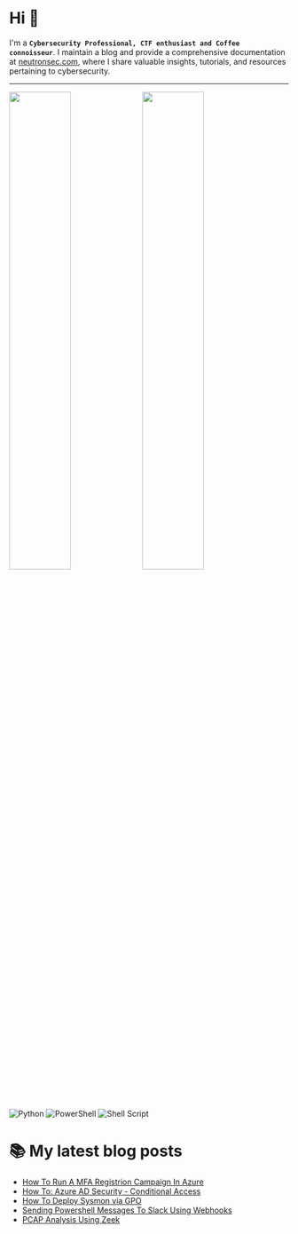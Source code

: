 # Hi 👋

I'm a **`Cybersecurity Professional, CTF enthusiast and Coffee connoisseur`**. I maintain a blog and provide a comprehensive documentation at [neutronsec.com](neutronsec.com), where I share valuable insights, tutorials, and resources pertaining to cybersecurity.



---

<img align="left" width="47%" src="https://github-readme-stats.vercel.app/api?username=neutronsec&show_icons=true&theme=dark" />
<img align="left" width="47%" src="https://github-readme-stats.vercel.app/api/top-langs/?username=neutronsec&layout=compact&theme=dark" />

![Python](https://img.shields.io/badge/python-3670A0?style=for-the-badge&logo=python&logoColor=ffdd54)
![PowerShell](https://img.shields.io/badge/PowerShell-%235391FE.svg?style=for-the-badge&logo=powershell&logoColor=white)
![Shell Script](https://img.shields.io/badge/shell_script-%23121011.svg?style=for-the-badge&logo=gnu-bash&logoColor=white)

# 📚 My latest blog posts

- [How To Run A MFA Registrion Campaign In Azure](https://neutronsec.com/blog/2022/10/11/how-to-run-a-mfa-registration-campaign-in-azure/)
- [How To: Azure AD Security - Conditional Access](https://neutronsec.com/blog/2022/10/10/how-to-azure-ad-security-conditional-access/)
- [How To Deploy Sysmon via GPO](https://neutronsec.com/blog/2022/10/03/how-to-deploy-sysmon-via-gpo/)
- [Sending Powershell Messages To Slack Using Webhooks](https://neutronsec.com/blog/2022/09/18/sending-powershell-messages-to-slack-using-webhooks/)
- [PCAP Analysis Using Zeek](https://neutronsec.com/blog/2022/09/17/pcap-analysis-using-zeek/)




